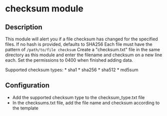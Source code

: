 # checksum module

## Description

This module will alert you if a file checksum has
changed for the specified files. If no hash is provided, defaults to SHA256
Each file must have the pattern of `/path/to/file checksum`
Create a "checksum.txt" file in the same directory as this module and
enter the filename and checksum on a new line each.
Set the permissions to 0400 when finished adding data.

Supported checksum types:
	* sha1
	* sha256
	* sha512
	* md5sum

## Configuration

* Add the supported checksum type to the checksum_type.txt file
* In the checksums.txt file, add the file name and checksum according to the template
